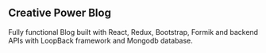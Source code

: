 ## Creative Power Blog

Fully functional Blog built with React, Redux, Bootstrap, Formik and backend APIs with LoopBack framework and Mongodb database.